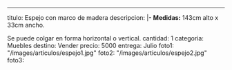 ---
titulo: Espejo con marco de madera
descripcion: |-
  **Medidas:** 143cm alto x 33cm ancho.

  Se puede colgar en forma horizontal o vertical.
cantidad: 1
categoria: Muebles
destino: Vender
precio: 5000
entrega: Julio
foto1: "/images/articulos/espejo1.jpg"
foto2: "/images/articulos/espejo2.jpg"
foto3: 
